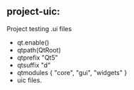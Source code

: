 ## project-uic:

Project testing .ui files

- qt.enable()
- qtpath(QtRoot)
- qtprefix "Qt5"
- qtsuffix "d"
- qtmodules { "core", "gui", "widgets" }
- uic files.
